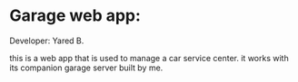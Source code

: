 # Garage web app:

Developer: Yared B.

this is a web app that is used to manage a car service center.
it works with its companion garage server built by me.
